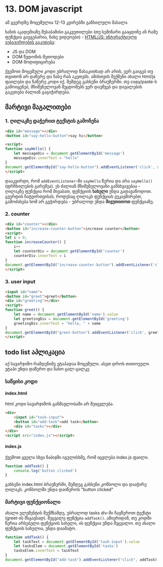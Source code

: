 # 13. DOM javascript
ამ გვერდზე მოცემულია 12-13 კვირებში განხილული მასალა

ხანის აკადემიაზე შესაბამისი გაკვეთილები (თუ სემინარი გააცდინე ან რამე ფუნქცია გაუგებარია, ნახე ვიდეოები) - [HTML/JS: ინტერაქტიული ვებგვერდების გაკეთება][1]:

- JS და DOM
- DOM წვდომის მეთოდები
- DOM მოდიფიცირება

ქვემოთ მოცემული კოდი უბრალოდ წასაკითხად არ არის, ვერ გაიგებ თუ თვითონ არ დაწერე და ნახე რას აკეთებს. ამისთვის შექმენი ახალი html/js ფაილები და ჩაწერე კოდი იქ. შემდეგ გახსენი ბრაუზერში. თუ copy/paste-ს გამოიყენებ, მნიშვნელოვან შეცდომებს ვერ დაუშვებ და დავალების გაკეთება ძალიან გაგიჭირდება.


## მარტივი მაგალითები
### 1. ღილაკზე დაჭერით ტექსტის გამოჩენა
```html
<div id="message"></div>
<button id="say-hello-button">say hi</button>

<script>
function sayHello() {
	let messageDiv = document.getElementById('message')
	messageDiv.innerText = "hello"
}
document.getElementById("say-hello-button").addEventListener('click', sayHello)
</script>

```

დააკვირდი, რომ `addEventListener`-ში `sayHello` წერია და არა `sayHello()` (ფრჩხილების გარეშეა). ეს ძალიან მნიშვნელოვანი განსხვავებაა - ღილაკზე ფუნქცია რომ მივაბათ, ფუნქციის **სახელი** უნდა გადავაწოდოთ. გვერდის ჩატვირთვისას, როდესაც ღილაკს ფუნქციას ვუკავშირებთ, გამოძახება ხომ არ გვჭირდება - უბრალოდ უნდა **მივუთითოთ** ფუნქციაზე.

### 2. counter
```html
<div id="counter"></div>
<button id="increase-counter-button">increase counter</button>
<script>
let i = 0;	
function increaseCounter() {
	i++
	let counterDiv = document.getElementById('counter')
	counterDiv.innerText = i
}
document.getElementById("increase-counter-button").addEventListener('click', increaseCounter)
</script>
```

### 3. user input
```html
<input id="name">
<button id="greet">greet</button>
<div id="greeting"></div>
<script>
function greet() {
	let name = document.getElementById('name').value
	let greetingDiv = document.getElementById('greeting')
	greetingDiv.innerText = "hello, " + name
}
document.getElementById("greet-button").addEventListener('click', greet)
</script>
```


## todo list აპლიკაცია
აქ სავარჯიშო რამდენიმე ეტაპადაა მოცემული. ასეთ დროს თითოეული ეტაპი უნდა დაწერო და ნახო ცალ-ცალკე
### საწყისი კოდი
#### index.html
html კოდი სავარჯიშოს განმავლობაში არ შეიცვლება.
```html
<div>
	<input id="task-input">	
	<button id="add-task">add task</button>
	<div id="tasks"></div>
</div>
<script src="index.js"></script>
```

#### index.js
ქვემოთ ყველა სხვა ნაბიჯში იგულისხმე, რომ იცვლება index.js ფაილი.

```js
function addTask() {
	console.log('button clicked')
}
```

გახსენი index.html ბრაუზერში, შემდეგ გახსენი კონსოლი და დააჭირე ღილაკს. კონსოლში უნდა დაიწეროს "button clicked"

### მარტივი ფუნქციონალი
ახალი ელემენტის შექმნამდე, უბრალოდ tasks div-ში ჩავწეროთ ტექსტი (greet-ის მსგავსად). შეცვალე ფუნქცია `addTask()`. ამიერიდან, თუ კოდში წერია არსებული ფუნქციის სახელი, ის ფუნქცია უნდა შეცვალო. თუ ახალი ფუნქციის სახელია, უნდა დაამატო.
```js
function addTask() {
	let taskText = document.getElementById('task-input').value
	let tasksElem = document.getElementById('tasks')
	tasksElem.innerText = taskText
}
document.getElementById("add-task").addEventListener("click", addTask)
```

[1]:	https://ka.khanacademy.org/computing/computer-programming/html-css-js